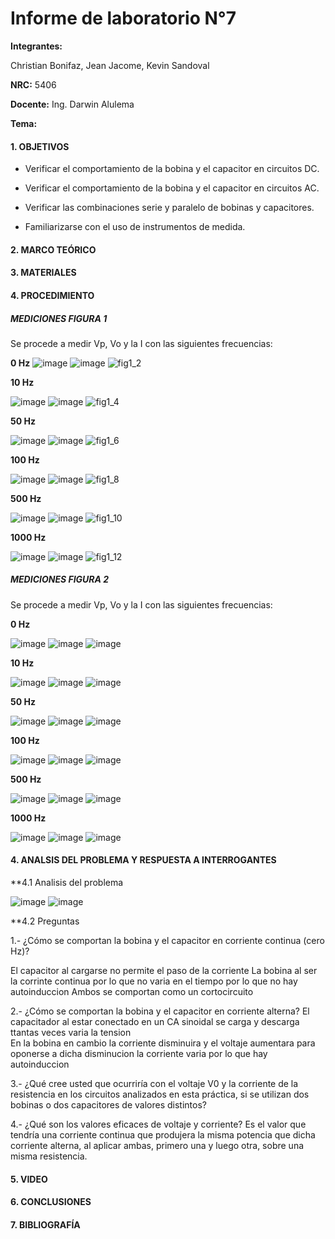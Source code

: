# Informe de laboratorio N°7

**Integrantes:**

Christian Bonifaz, Jean Jacome, Kevin Sandoval

**NRC:** 5406

**Docente:** Ing. Darwin Alulema

**Tema:** 

#### 1. OBJETIVOS 

- Verificar el comportamiento de la bobina y el capacitor en circuitos DC. 

- Verificar el comportamiento de la bobina y el capacitor en circuitos AC. 

- Verificar las combinaciones serie y paralelo de bobinas y capacitores. 

- Familiarizarse con el uso de instrumentos de medida.

#### 2. MARCO TEÓRICO

#### 3. MATERIALES

#### 4. PROCEDIMIENTO

##### MEDICIONES FIGURA 1

Se procede a medir Vp, Vo y la I con las siguientes frecuencias:

**0 Hz**
![image](https://user-images.githubusercontent.com/84586968/131201782-b4e74fa0-01ca-4c8f-8c98-944b08045bc6.png)
![image](https://user-images.githubusercontent.com/84586968/131201842-7addc4ef-bfbc-404f-8b3d-38efe9c5c94f.png)
![fig1_2](https://user-images.githubusercontent.com/84586968/131202077-d69d9de5-2da3-4c4e-bab8-63c34b7728ab.PNG)

**10 Hz**

![image](https://user-images.githubusercontent.com/84586968/131202317-bf47e121-1612-420f-9db0-8dd9d25d2dba.png)
![image](https://user-images.githubusercontent.com/84586968/131202333-10f5865f-eb15-4209-86b1-915807958cd2.png)
![fig1_4](https://user-images.githubusercontent.com/84586968/131202336-1fc097d3-13dc-4c00-a674-4238c68b5624.PNG)

**50 Hz**

![image](https://user-images.githubusercontent.com/84586968/131202410-4193821e-5acd-4f0d-aff9-36a1a800929d.png)
![image](https://user-images.githubusercontent.com/84586968/131230200-e0205ac2-770a-4c0e-bdb0-e59095f704ad.png)
![fig1_6](https://user-images.githubusercontent.com/84586968/131230208-a2b20ff2-9c5f-441c-a1d5-670d4b4ad12b.PNG)

**100 Hz**

![image](https://user-images.githubusercontent.com/84586968/131230425-17539598-8963-4079-8d86-ad26c01771c2.png)
![image](https://user-images.githubusercontent.com/84586968/131230308-2dec2ce7-b6cf-4bdc-811a-8a8d0a557f59.png)
![fig1_8](https://user-images.githubusercontent.com/84586968/131230436-7beebf7d-d001-4919-bd57-9a5de495fccc.PNG)

**500 Hz**

![image](https://user-images.githubusercontent.com/84586968/131230455-779bd936-c274-4cf1-b4eb-a5cef6050a5b.png)
![image](https://user-images.githubusercontent.com/84586968/131230346-c5bc4d66-3b96-43c1-816d-b190709befac.png)
![fig1_10](https://user-images.githubusercontent.com/84586968/131230456-c769213d-5bbf-45b7-b133-814b72b67775.PNG)

**1000 Hz**

![image](https://user-images.githubusercontent.com/84586968/131230482-2e87a9bf-66a2-4d4d-85f7-0009f316c7e2.png)
![image](https://user-images.githubusercontent.com/84586968/131230361-1b29af75-64b4-4f32-8b1e-9c5f03289a08.png)
![fig1_12](https://user-images.githubusercontent.com/84586968/131230486-0ba82b43-a109-4305-a780-b0931e9988b4.PNG)

##### MEDICIONES FIGURA 2

Se procede a medir Vp, Vo y la I con las siguientes frecuencias:

**0 Hz**

![image](https://user-images.githubusercontent.com/84586968/131230973-7304038f-1a38-4625-a7ba-2d9eed7f3e80.png)
![image](https://user-images.githubusercontent.com/84586968/131231048-b76c3fa2-07fc-46e5-a151-fbc3b70a1997.png)
![image](https://user-images.githubusercontent.com/84586968/131231733-eac939de-f15f-417d-8307-8201d2b89b5e.png)

**10 Hz**

![image](https://user-images.githubusercontent.com/84586968/131230991-f596aa27-53d1-454d-a52a-3e91e6d25446.png)
![image](https://user-images.githubusercontent.com/84586968/131231697-14b23fbf-cdb0-483e-a9a4-11261d2ad69d.png)
![image](https://user-images.githubusercontent.com/84586968/131231731-542140cf-3d88-41ba-ab75-d20582d7ce8e.png)

**50 Hz**

![image](https://user-images.githubusercontent.com/84586968/131231002-9f0209ad-21be-46ac-b957-52c8ce0a117e.png)
![image](https://user-images.githubusercontent.com/84586968/131231684-23d4a8af-d7af-4a31-a713-9ea2d874d98c.png)
![image](https://user-images.githubusercontent.com/84586968/131231762-056f6e1e-f504-4910-afff-87144ce29706.png)

**100 Hz**

![image](https://user-images.githubusercontent.com/84586968/131231008-4e12214d-6377-45c0-99bf-5b133b380a98.png)
![image](https://user-images.githubusercontent.com/84586968/131231663-63e9a91e-2d9f-489e-95e3-a318c4ae653c.png)
![image](https://user-images.githubusercontent.com/84586968/131231796-de12f6b4-2c8a-4f5a-b46b-e84ff73f8c4e.png)

**500 Hz**

![image](https://user-images.githubusercontent.com/84586968/131231011-5445a0a5-dea2-4a4b-ab41-b8b010b0ed16.png)
![image](https://user-images.githubusercontent.com/84586968/131231617-010b6e9a-4e15-4d8f-b9e4-a1525ec52155.png)
![image](https://user-images.githubusercontent.com/84586968/131231806-9e9bd3b1-5274-4532-a2a3-f4ea3f333f86.png)

**1000 Hz**

![image](https://user-images.githubusercontent.com/84586968/131231030-6693726a-9e7b-4044-8d42-451796c8d397.png)
![image](https://user-images.githubusercontent.com/84586968/131231595-ae1a74a2-053f-4324-bc31-3d607df482fd.png)
![image](https://user-images.githubusercontent.com/84586968/131231994-d759d84a-d38d-4a7e-8ec4-fa4736ad2149.png)






#### 4. ANALSIS DEL PROBLEMA Y RESPUESTA A INTERROGANTES

**4.1 Analisis del problema

![image](https://user-images.githubusercontent.com/84586968/131232033-50fa8b51-3a5b-4bc2-a2b5-0b88fdfbdfb0.png)
![image](https://user-images.githubusercontent.com/84586968/131232036-f69ad712-2a95-4012-a303-97078ab51741.png)

**4.2 Preguntas

1.- ¿Cómo se comportan la bobina y el capacitor en corriente continua (cero Hz)?

El capacitor al cargarse no permite el paso de la corriente
La bobina al ser la corrinte continua por lo que no varia en el tiempo por lo que no hay autoinduccion
Ambos se comportan como un cortocircuito

2.- ¿Cómo se comportan la bobina y el capacitor en corriente alterna?
El capacitador al estar conectado en un CA sinoidal se carga y descarga ttantas veces varia la tension  
En la bobina en cambio la corriente disminuira y el voltaje aumentara para oponerse a dicha disminucion
la corriente varia por lo que hay autoinduccion

3.- ¿Qué cree usted que ocurriría con el voltaje V0 y la corriente de la resistencia en los 
circuitos analizados en esta práctica, si se utilizan dos bobinas o dos capacitores de valores 
distintos?        

4.- ¿Qué son los valores eficaces de voltaje y corriente?
Es el valor que tendría una corriente continua que produjera la misma potencia que dicha corriente alterna, al aplicar ambas, primero una y luego otra, sobre una misma resistencia.

#### 5. VIDEO

#### 6. CONCLUSIONES

#### 7. BIBLIOGRAFÍA
